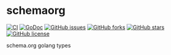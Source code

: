 # schemaorg

[![CI](https://github.com/na4ma4/schemaorg/actions/workflows/ci.yml/badge.svg)](https://github.com/na4ma4/schemaorg/actions/workflows/ci.yml)
[![GoDoc](https://godoc.org/github.com/na4ma4/schemaorg/?status.svg)](https://godoc.org/github.com/na4ma4/schemaorg)
[![GitHub issues](https://img.shields.io/github/issues/na4ma4/schemaorg)](https://github.com/na4ma4/schemaorg/issues)
[![GitHub forks](https://img.shields.io/github/forks/na4ma4/schemaorg)](https://github.com/na4ma4/schemaorg/network)
[![GitHub stars](https://img.shields.io/github/stars/na4ma4/schemaorg)](https://github.com/na4ma4/schemaorg/stargazers)
[![GitHub license](https://img.shields.io/github/license/na4ma4/schemaorg)](https://github.com/na4ma4/schemaorg/blob/main/LICENSE)

schema.org golang types

